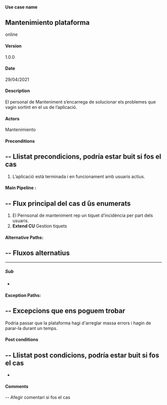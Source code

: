 #### Use case name
Mantenimiento plataforma
-
online
#### Version
1.0.0
#### Date
29/04/2021
#### Description
El personal de Manteniment s’encarrega de solucionar els problemes que vagin sortint en el us de l’aplicació.
#### Actors
Mantenimiento
#### Preconditions
--
Llistat precondicions, podría
estar buit si fos el cas
--
1. L’aplicació està terminada i en funcionament amb usuaris actius.
 
 
#### Main Pipeline :
--
Flux principal del cas d ́ús enumerats
--
1. El Pernsonal de manteniment rep un tiquet d’incidència per part dels usuaris.
2. **Extend CU** Gestion tiquets
#### Alternative Paths:
--
Fluxos alternatius
--
---
##### Sub
-
#### Exception Paths:
--
Excepcions que ens poguem trobar
--
Podria passar que la plataforma hagi d'arreglar massa errors i hagin de parar-la durant un temps. 
#### Post conditions
--
Llistat post condicions, podría estar buit si fos el cas
--
-
#### Comments
--
Afegir comentari si fos el cas
